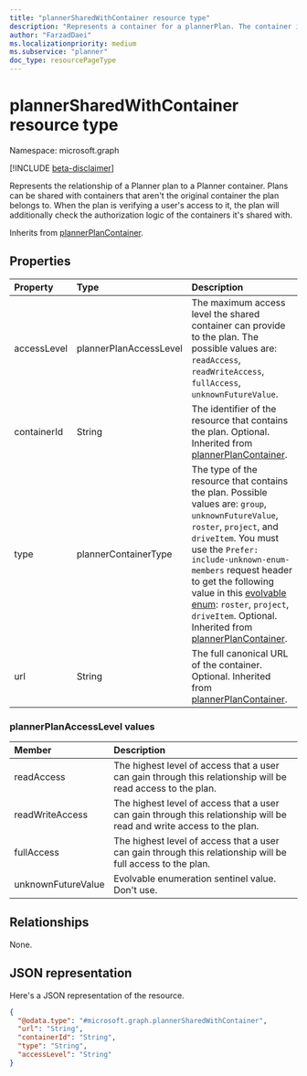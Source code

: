 ```yaml
---
title: "plannerSharedWithContainer resource type"
description: "Represents a container for a plannerPlan. The container is a resource that specifies authorization rules and the lifetime of the plan."
author: "FarzadDaei"
ms.localizationpriority: medium
ms.subservice: "planner"
doc_type: resourcePageType
---
```


# plannerSharedWithContainer resource type

Namespace: microsoft.graph

[!INCLUDE [beta-disclaimer](../../includes/beta-disclaimer.md)]

Represents the relationship of a Planner plan to a Planner container. Plans can be shared with containers that aren't the original container the plan belongs to. When the plan is verifying a user's access to it, the plan will additionally check the authorization logic of the containers it's shared with.

Inherits from [plannerPlanContainer](plannerplancontainer.md).

## Properties

|Property|Type|Description|
|:-------|:---|:----------|
| accessLevel| plannerPlanAccessLevel | The maximum access level the shared container can provide to the plan. The possible values are: `readAccess`, `readWriteAccess`, `fullAccess`, `unknownFutureValue`. |
| containerId | String | The identifier of the resource that contains the plan. Optional. Inherited from [plannerPlanContainer](plannerplancontainer.md). |
| type | plannerContainerType | The type of the resource that contains the plan. Possible values are: `group`, `unknownFutureValue`, `roster`, `project`, and `driveItem`. You must use the `Prefer: include-unknown-enum-members` request header to get the following value in this [evolvable enum](/graph/best-practices-concept#handling-future-members-in-evolvable-enumerations): `roster`, `project`, `driveItem`. Optional. Inherited from [plannerPlanContainer](plannerplancontainer.md). |
| url | String | The full canonical URL of the container. Optional. Inherited from [plannerPlanContainer](plannerplancontainer.md). |

### plannerPlanAccessLevel values

|Member|Description|
|:-----|:----------|
| readAccess | The highest level of access that a user can gain through this relationship will be read access to the plan. |
| readWriteAccess | The highest level of access that a user can gain through this relationship will be read and write access to the plan. |
| fullAccess | The highest level of access that a user can gain through this relationship will be full access to the plan. |
| unknownFutureValue | Evolvable enumeration sentinel value. Don't use. |

## Relationships

None.

## JSON representation

Here's a JSON representation of the resource.
<!-- {
  "blockType": "resource",
  "@odata.type": "microsoft.graph.plannerSharedWithContainer"
}
-->
``` json
{
  "@odata.type": "#microsoft.graph.plannerSharedWithContainer",
  "url": "String",
  "containerId": "String",
  "type": "String",
  "accessLevel": "String"
}
```

